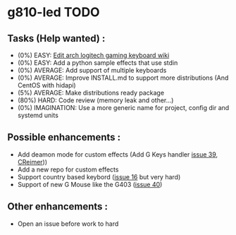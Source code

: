 # g810-led TODO

## Tasks (Help wanted) :
* (0%)  EASY:        [Edit arch logitech gaming keyboard wiki](https://wiki.archlinux.org/index.php/Logitech_Gaming_Keyboards)
* (0%)  EASY:        Add a python sample effects that use stdin
* (0%)  AVERAGE:     Add support of multiple keyboards
* (0%)  AVERAGE:     Improve INSTALL.md to support more distributions (And CentOS with hidapi)
* (5%)  AVERAGE:     Make distributions ready package
* (80%) HARD:        Code review (memory leak and other...)
* (0%)  IMAGINATION: Use a more generic name for project, config dir and systemd units

## Possible enhancements :
* Add deamon mode for custom effects (Add G Keys handler [issue 39](https://github.com/MatMoul/g810-led/issues/39), [CReimer](https://github.com/CReimer/g910-gkey-uinput)))
* Add a new repo for custom effects
* Support country based keybord ([issue 16](https://github.com/MatMoul/g810-led/issues/16) but very hard)
* Support of new G Mouse like the G403 ([issue 40](https://github.com/MatMoul/g810-led/issues/40))

## Other enhancements :
* Open an issue before work to hard
